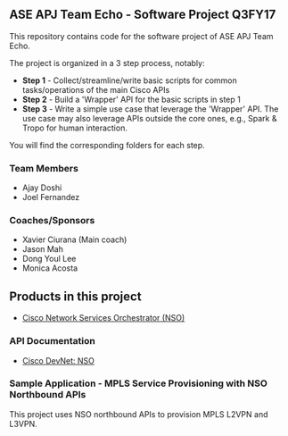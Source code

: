 ## ASE APJ Team Echo - Software Project Q3FY17
This repository contains code for the software project of ASE APJ Team Echo.

The project is organized in a 3 step process, notably:
* **Step 1** - Collect/streamline/write basic scripts for common tasks/operations of the main Cisco APIs
* **Step 2** - Build a 'Wrapper' API for the basic scripts in step 1
* **Step 3** - Write a simple use case that leverage the 'Wrapper' API. The use case may also leverage APIs outside the core ones, e.g., Spark & Tropo for human interaction.

You will find the corresponding folders for each step.



### Team Members
* Ajay Doshi
* Joel Fernandez



### Coaches/Sponsors
* Xavier Ciurana (Main coach)
* Jason Mah
* Dong Youl Lee
* Monica Acosta



## Products in this project
* [Cisco Network Services Orchestrator (NSO)](http://www.cisco.com/c/en/us/solutions/service-provider/solutions-cloud-providers/network-services-orchestrator-solutions.html)



### API Documentation
* [Cisco DevNet: NSO](https://developer.cisco.com/site/nso/)



### Sample Application - MPLS Service Provisioning with NSO Northbound APIs
This project uses NSO northbound APIs to provision MPLS L2VPN and L3VPN.
